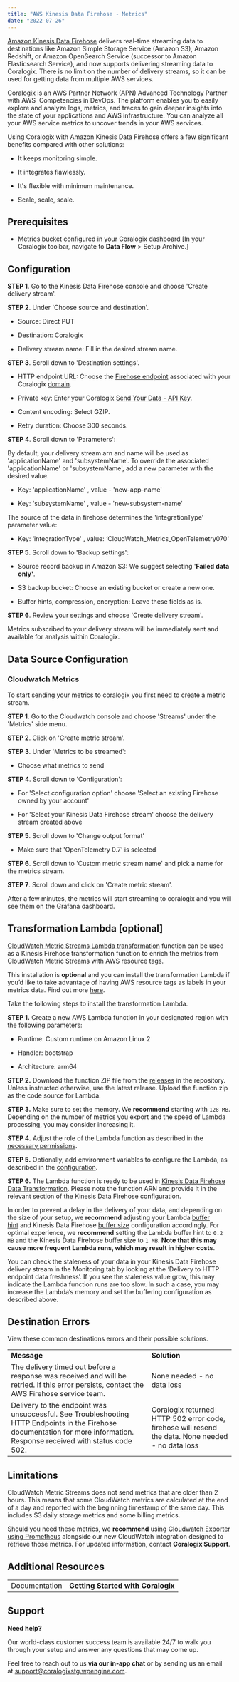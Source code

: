 ```yaml
---
title: "AWS Kinesis Data Firehose - Metrics"
date: "2022-07-26"
---
```


[Amazon Kinesis Data Firehose](https://aws.amazon.com/kinesis/data-firehose/) delivers real-time streaming data to destinations like Amazon Simple Storage Service (Amazon S3), Amazon Redshift, or Amazon OpenSearch Service (successor to Amazon Elasticsearch Service), and now supports delivering streaming data to Coralogix. There is no limit on the number of delivery streams, so it can be used for getting data from multiple AWS services.

Coralogix is an AWS Partner Network (APN) Advanced Technology Partner with AWS  Competencies in DevOps. The platform enables you to easily explore and analyze logs, metrics, and traces to gain deeper insights into the state of your applications and AWS infrastructure. You can analyze all your AWS service metrics to uncover trends in your AWS services.

Using Coralogix with Amazon Kinesis Data Firehose offers a few significant benefits compared with other solutions:

- It keeps monitoring simple.

- It integrates flawlessly.

- It's flexible with minimum maintenance.

- Scale, scale, scale.

## Prerequisites

- Metrics bucket configured in your Coralogix dashboard \[In your Coralogix toolbar, navigate to **Data Flow** > Setup Archive.\]

## Configuration

**STEP 1**. Go to the Kinesis Data Firehose console and choose 'Create delivery stream'.

**STEP 2**. Under 'Choose source and destination'.

- Source: Direct PUT

- Destination: Coralogix 

- Delivery stream name: Fill in the desired stream name.

**STEP 3**. Scroll down to 'Destination settings'.

- HTTP endpoint URL: Choose the [Firehose endpoint](https://coralogixstg.wpengine.com/docs/coralogix-endpoints/) associated with your Coralogix [domain](https://coralogixstg.wpengine.com/docs/coralogix-domain/).

- Private key: Enter your Coralogix [Send Your Data - API Key](https://coralogixstg.wpengine.com/docs/send-your-data-api-key/).

- Content encoding: Select GZIP.

- Retry duration: Choose 300 seconds.

**STEP 4**. Scroll down to 'Parameters':

By default, your delivery stream arn and name will be used as 'applicationName' and 'subsystemName'. To override the associated 'applicationName' or 'subsystemName', add a new parameter with the desired value.

- Key: 'applicationName' , value - 'new-app-name'

- Key: 'subsystemName' , value - 'new-subsystem-name'

The source of the data in firehose determines the 'integrationType' parameter value:

- Key: ‘integrationType' , value: ‘CloudWatch\_Metrics\_OpenTelemetry070'

**STEP 5**. Scroll down to 'Backup settings':

- Source record backup in Amazon S3: We suggest selecting '**Failed data only'**.

- S3 backup bucket: Choose an existing bucket or create a new one.

- Buffer hints, compression, encryption: Leave these fields as is.

**STEP 6**. Review your settings and choose 'Create delivery stream'.

Metrics subscribed to your delivery stream will be immediately sent and available for analysis within Coralogix.

## Data Source Configuration

### Cloudwatch Metrics

To start sending your metrics to coralogix you first need to create a metric stream.

**STEP 1**. Go to the Cloudwatch console and choose 'Streams' under the 'Metrics' side menu.

**STEP 2**. Click on 'Create metric stream'.

**STEP 3**. Under 'Metrics to be streamed':

- Choose what metrics to send

**STEP 4**. Scroll down to 'Configuration':

- For 'Select configuration option' choose 'Select an existing Firehose owned by your account'

- For 'Select your Kinesis Data Firehose stream' choose the delivery stream created above

**STEP 5**. Scroll down to 'Change output format'

- Make sure that 'OpenTelemetry 0.7' is selected

**STEP 6**. Scroll down to 'Custom metric stream name' and pick a name for the metrics stream.

**STEP 7**. Scroll down and click on 'Create metric stream'.

After a few minutes, the metrics will start streaming to coralogix and you will see them on the Grafana dashboard.

## Transformation Lambda \[optional\]

[](https://github.com/coralogix/cloudwatch-metric-streams-lambda-transformation)[CloudWatch Metric Streams Lambda transformation](https://github.com/coralogix/cloudwatch-metric-streams-lambda-transformation) function can be used as a Kinesis Firehose transformation function to enrich the metrics from CloudWatch Metric Streams with AWS resource tags.

This installation is **optional** and you can install the transformation Lambda if you’d like to take advantage of having AWS resource tags as labels in your metrics data. Find out more [here](https://github.com/coralogix/cloudwatch-metric-streams-lambda-transformation/blob/main/README.md).

Take the following steps to install the transformation Lambda.

**STEP 1.** Create a new AWS Lambda function in your designated region with the following parameters:

- Runtime: Custom runtime on Amazon Linux 2

- Handler: bootstrap

- Architecture: arm64

**STEP 2.** Download the function ZIP file from the [releases](https://github.com/coralogix/cloudwatch-metric-streams-lambda-transformation/releases) in the repository. Unless instructed otherwise, use the latest release. Upload the function.zip as the code source for Lambda.

**STEP 3.** Make sure to set the memory. We **recommend** starting with `128 MB`. Depending on the number of metrics you export and the speed of Lambda processing, you may consider increasing it.

**STEP 4.** Adjust the role of the Lambda function as described in the [necessary permissions](https://github.com/coralogix/cloudwatch-metric-streams-lambda-transformation###necessary-permissions).

**STEP 5.** Optionally, add environment variables to configure the Lambda, as described in the [configuration](https://github.com/coralogix/cloudwatch-metric-streams-lambda-transformation#configuration).

**STEP 6.** The Lambda function is ready to be used in [Kinesis Data Firehose Data Transformation](https://docs.aws.amazon.com/firehose/latest/dev/data-transformation.html?icmpid=docs_console_unmapped). Please note the function ARN and provide it in the relevant section of the Kinesis Data Firehose configuration.

In order to prevent a delay in the delivery of your data, and depending on the size of your setup, we **recommend** adjusting your Lambda [buffer hint](https://docs.aws.amazon.com/firehose/latest/dev/data-transformation.html) and Kinesis Data Firehose [buffer size](https://docs.aws.amazon.com/firehose/latest/dev/basic-deliver.html#frequency) configuration accordingly. For optimal experience, we **recommend** setting the Lambda buffer hint to `0.2 MB` and the Kinesis Data Firehose buffer size to `1 MB`. **Note that this may cause more frequent Lambda runs, which may result in higher costs**.

You can check the staleness of your data in your Kinesis Data Firehose delivery stream in the Monitoring tab by looking at the ‘Delivery to HTTP endpoint data freshness’. If you see the staleness value grow, this may indicate the Lambda function runs are too slow. In such a case, you may increase the Lambda’s memory and set the buffering configuration as described above.

## Destination Errors

View these common destinations errors and their possible solutions.

<table><tbody><tr><td><strong>Message</strong></td><td><strong>Solution</strong></td></tr><tr><td>The delivery timed out before a response was received and will be retried. If this error persists, contact the AWS Firehose service team.</td><td>None needed - no data loss</td></tr><tr><td>Delivery to the endpoint was unsuccessful. See Troubleshooting HTTP Endpoints in the Firehose documentation for more information. Response received with status code 502.</td><td>Coralogix returned HTTP 502 error code, firehose will resend the data. None needed - no data loss</td></tr></tbody></table>

## Limitations

CloudWatch Metric Streams does not send metrics that are older than 2 hours. This means that some CloudWatch metrics are calculated at the end of a day and reported with the beginning timestamp of the same day. This includes S3 daily storage metrics and some billing metrics.

Should you need these metrics, we **recommend** using [Cloudwatch Exporter using Prometheus](https://github.com/prometheus/cloudwatch_exporter) alongside our new CloudWatch integration designed to retrieve those metrics. For updated information, contact **Coralogix Support**.

## Additional Resources

<table><tbody><tr><td>Documentation</td><td><a href="https://coralogixstg.wpengine.com/tutorials/guide-first-steps-coralogix/"><strong>Getting Started with Coralogix</strong></a></td></tr></tbody></table>

## **Support**

**Need help?**

Our world-class customer success team is available 24/7 to walk you through your setup and answer any questions that may come up.

Feel free to reach out to us **via our in-app chat** or by sending us an email at [support@coralogixstg.wpengine.com](mailto:support@coralogixstg.wpengine.com).
